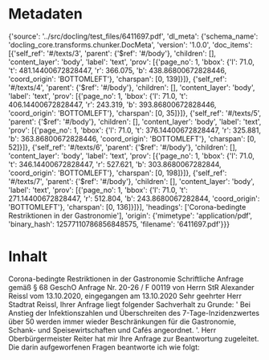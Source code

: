 # Metadaten
{'source': '../src/docling/test_files/6411697.pdf', 'dl_meta': {'schema_name': 'docling_core.transforms.chunker.DocMeta', 'version': '1.0.0', 'doc_items': [{'self_ref': '#/texts/3', 'parent': {'$ref': '#/body'}, 'children': [], 'content_layer': 'body', 'label': 'text', 'prov': [{'page_no': 1, 'bbox': {'l': 71.0, 't': 481.14400672828447, 'r': 366.075, 'b': 438.86800672828446, 'coord_origin': 'BOTTOMLEFT'}, 'charspan': [0, 139]}]}, {'self_ref': '#/texts/4', 'parent': {'$ref': '#/body'}, 'children': [], 'content_layer': 'body', 'label': 'text', 'prov': [{'page_no': 1, 'bbox': {'l': 71.0, 't': 406.14400672828447, 'r': 243.319, 'b': 393.86800672828446, 'coord_origin': 'BOTTOMLEFT'}, 'charspan': [0, 35]}]}, {'self_ref': '#/texts/5', 'parent': {'$ref': '#/body'}, 'children': [], 'content_layer': 'body', 'label': 'text', 'prov': [{'page_no': 1, 'bbox': {'l': 71.0, 't': 376.14400672828447, 'r': 325.881, 'b': 363.86800672828446, 'coord_origin': 'BOTTOMLEFT'}, 'charspan': [0, 52]}]}, {'self_ref': '#/texts/6', 'parent': {'$ref': '#/body'}, 'children': [], 'content_layer': 'body', 'label': 'text', 'prov': [{'page_no': 1, 'bbox': {'l': 71.0, 't': 346.14400672828447, 'r': 527.621, 'b': 303.8680067282844, 'coord_origin': 'BOTTOMLEFT'}, 'charspan': [0, 198]}]}, {'self_ref': '#/texts/7', 'parent': {'$ref': '#/body'}, 'children': [], 'content_layer': 'body', 'label': 'text', 'prov': [{'page_no': 1, 'bbox': {'l': 71.0, 't': 271.14400672828447, 'r': 512.804, 'b': 243.8680067282844, 'coord_origin': 'BOTTOMLEFT'}, 'charspan': [0, 136]}]}], 'headings': ['Corona-bedingte Restriktionen in der Gastronomie'], 'origin': {'mimetype': 'application/pdf', 'binary_hash': 12577110786856848575, 'filename': '6411697.pdf'}}}

# Inhalt
Corona-bedingte Restriktionen in der Gastronomie
Schriftliche Anfrage gemäß § 68 GeschO Anfrage Nr. 20-26 / F 00119 von Herrn StR Alexander Reissl vom 13.10.2020, eingegangen am 13.10.2020
Sehr geehrter Herr Stadtrat Reissl,
Ihrer Anfrage liegt folgender Sachverhalt zu Grunde:
' Bei Anstieg der Infektionszahlen und Überschreiten des 7-Tage-Inzidenzwertes über 50 werden immer wieder Beschränkungen für die Gastronomie, Schank- und Speisewirtschaften und Cafés angeordnet. '.
Herr Oberbürgermeister Reiter hat mir Ihre Anfrage zur Beantwortung zugeleitet. Die darin aufgeworfenen Fragen beantworte ich wie folgt: